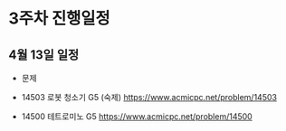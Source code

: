 # 3주차 진행일정

## 4월 13일 일정

- 문제

- 14503 로봇 청소기 G5 (숙제) https://www.acmicpc.net/problem/14503

- 14500 테트로미노 G5 https://www.acmicpc.net/problem/14500

